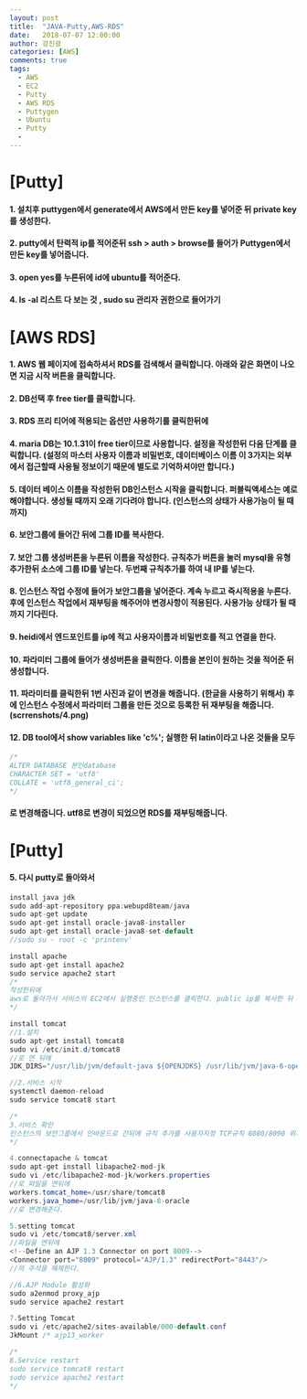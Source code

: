 ```yaml
---
layout: post
title:  "JAVA-Putty,AWS-RDS"
date:   2018-07-07 12:00:00
author: 강진광
categories: [AWS]
comments: true
tags:
  - AWS
  - EC2
  - Putty
  - AWS RDS
  - Puttygen
  - Ubuntu
  - Putty
  - 
---
```

# [Putty]

#### 1. 설치후 puttygen에서 generate에서 AWS에서 만든 key를 넣어준 뒤 private key를 생성한다.
#### 2. putty에서 탄력적 ip를 적어준뒤 ssh > auth > browse를 들어가 Puttygen에서 만든 key를 넣어줍니다.
#### 3. open yes를 누른뒤에 id에 ubuntu를 적어준다. 
#### 4. ls -al 리스트 다 보는 것 , sudo su 관리자 권한으로 들어가기

# [AWS RDS]

#### 1. AWS 웹 페이지에 접속하셔서 RDS를 검색해서 클릭합니다. 아래와 같은 화면이 나오면 지금 시작 버튼을 클릭합니다.
#### 2. DB선택 후 free tier를 클릭합니다.
#### 3. RDS 프리 티어에 적용되는 옵션만 사용하기를 클릭한뒤에 
#### 4. maria DB는 10.1.31이 free tier이므로 사용합니다. 설정을 작성한뒤 다음 단계를 클릭합니다. (설정의 마스터 사용자 이름과 비밀번호, 데이터베이스 이름 이 3가지는 외부에서 접근할때 사용될 정보이기 때문에 별도로 기억하셔야만 합니다.)
#### 5. 데이터 베이스 이름을 작성한뒤 DB인스턴스 시작을 클릭합니다. 퍼블릭액세스는 예로 해야합니다. 생성될 때까지 오래 기다려야 합니다. (인스턴스의 상태가 사용가능이 될 때까지)
#### 6. 보안그룹에 들어간 뒤에 그룹 ID를 복사한다.
#### 7. 보안 그룹 생성버튼을 누른뒤 이름을 작성한다. 규칙추가 버튼을 눌러 mysql을 유형 추가한뒤 소스에 그룹 ID를 넣는다. 두번째 규칙추가를 하여 내 IP를 넣는다.
#### 8. 인스턴스 작업 수정에 들어가 보안그룹을 넣어준다. 계속 누르고 즉시적용을 누른다. 후에 인스턴스 작업에서 재부팅을 해주어야 변경사항이 적용된다. 사용가능 상태가 될 때까지 기다린다. 
#### 9. heidi에서 엔드포인트를 ip에 적고 사용자이름과 비밀번호를 적고 연결을 한다. 
#### 10. 파라미터 그룹에 들어가 생성버튼을 클릭한다. 이름을 본인이 원하는 것을 적어준 뒤 생성합니다. 
#### 11. 파라미터를 클릭한뒤 1번 사진과 같이 변경을 해줍니다. (한글을 사용하기 위해서) 후에  인스턴스 수정에서 파라미터 그룹을 만든 것으로 등록한 뒤 재부팅을 해줍니다.(scrrenshots/4.png)
#### 12. DB tool에서 show variables like 'c%'; 실행한 뒤 latin이라고 나온 것들을 모두 

~~~sql
/*
ALTER DATABASE 본인database
CHARACTER SET = 'utf8'
COLLATE = 'utf8_general_ci';
*/ 
~~~

#### 로 변경해줍니다. utf8로 변경이 되었으면 RDS를 재부팅해줍니다.

# [Putty]
#### 5. 다시 putty로 돌아와서 
~~~java
install java jdk
sudo add-apt-repository ppa:webupd8team/java
sudo apt-get update
sudo apt-get install oracle-java8-installer
sudo apt-get install oracle-java8-set-default 
//sudo su - root -c 'printenv'

install apache
sudo apt-get install apache2
sudo service apache2 start
/*
작성한뒤에
aws로 돌아가서 서비스의 EC2에서 실행중인 인스턴스를 클릭한다. public ip를 복사한 뒤 URL에 적어보면 적용되었는지 알 수 있다.
*/

install tomcat
//1.설치
sudo apt-get install tomcat8
sudo vi /etc/init.d/tomcat8 
//로 연 뒤에 
JDK_DIRS="/usr/lib/jvm/default-java ${OPENJDKS} /usr/lib/jvm/java-6-openjdk /usr/lib/jvm/java-6-sun /usr/lib/jvm/java-7-oracle /usr/lib/jvm/java-8-oracle" //을 추가합니다.

//2.서비스 시작
systemctl daemon-reload
sudo service tomcat8 start

/*
3.서비스 확인
인스턴스의 보안그룹에서 인바운드로 간뒤에 규칙 추가를 사용자지정 TCP규칙 8080/8090 위치 무관을 설정해준다(2개 추가)
*/

4.connectapache & tomcat
sudo apt-get install libapache2-mod-jk
sudo vi /etc/libapache2-mod-jk/workers.properties 
//로 파일을 연뒤에
workers.tomcat_home=/usr/share/tomcat8
workers.java_home=/usr/lib/jvm/java-8-oracle
//로 변경해준다.

5.setting tomcat
sudo vi /etc/tomcat8/server.xml 
//파일을 연뒤에
<!--Define an AJP 1.3 Connector on port 8009-->
<Connector port="8009" protocol="AJP/1.3" redirectPort="8443"/>
//의 주석을 해제한다.

//6.AJP Module 활성화
sudo a2enmod proxy_ajp
sudo service apache2 restart

7.Setting Tomcat
sudo vi /etc/apache2/sites-available/000-default.conf
JkMount /* ajp13_worker 

/*
8.Service restart
sudo service tomcat8 restart
sudo service apache2 restart 
*/
~~~